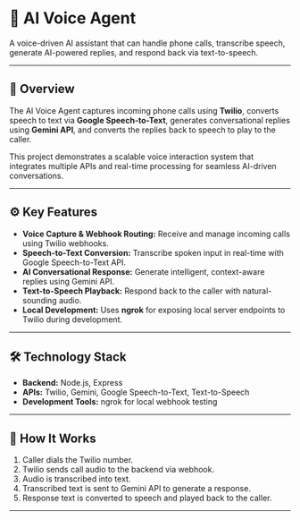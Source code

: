 # 🤖 AI Voice Agent

A voice-driven AI assistant that can handle phone calls, transcribe speech, generate AI-powered replies, and respond back via text-to-speech.

---

## 🔹 Overview

The AI Voice Agent captures incoming phone calls using **Twilio**, converts speech to text via **Google Speech-to-Text**, generates conversational replies using **Gemini API**, and converts the replies back to speech to play to the caller.  

This project demonstrates a scalable voice interaction system that integrates multiple APIs and real-time processing for seamless AI-driven conversations.

---

## ⚙️ Key Features

- **Voice Capture & Webhook Routing:** Receive and manage incoming calls using Twilio webhooks.
- **Speech-to-Text Conversion:** Transcribe spoken input in real-time with Google Speech-to-Text API.
- **AI Conversational Response:** Generate intelligent, context-aware replies using Gemini API.
- **Text-to-Speech Playback:** Respond back to the caller with natural-sounding audio.
- **Local Development:** Uses **ngrok** for exposing local server endpoints to Twilio during development.

---

## 🛠 Technology Stack

- **Backend:** Node.js, Express
- **APIs:** Twilio, Gemini, Google Speech-to-Text, Text-to-Speech
- **Development Tools:** ngrok for local webhook testing

---

## 🎯 How It Works

1. Caller dials the Twilio number.
2. Twilio sends call audio to the backend via webhook.
3. Audio is transcribed into text.
4. Transcribed text is sent to Gemini API to generate a response.
5. Response text is converted to speech and played back to the caller.

---



